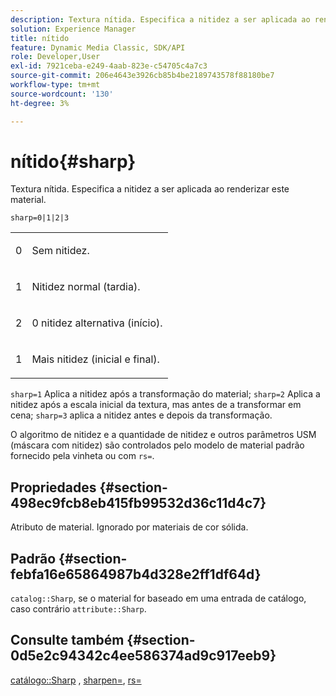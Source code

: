 ```yaml
---
description: Textura nítida. Especifica a nitidez a ser aplicada ao renderizar este material.
solution: Experience Manager
title: nítido
feature: Dynamic Media Classic, SDK/API
role: Developer,User
exl-id: 7921ceba-e249-4aab-823e-c54705c4a7c3
source-git-commit: 206e4643e3926cb85b4be2189743578f88180be7
workflow-type: tm+mt
source-wordcount: '130'
ht-degree: 3%

---
```


# nítido{#sharp}

Textura nítida. Especifica a nitidez a ser aplicada ao renderizar este material.

`sharp=0|1|2|3`

<table id="simpletable_04B4EAA7CE7D4ED48A61A50CD001388F"> 
 <tr class="strow"> 
  <td class="stentry"> <p>0 </p> </td> 
  <td class="stentry"> <p>Sem nitidez. </p> </td> 
 </tr> 
 <tr class="strow"> 
  <td class="stentry"> <p>1 </p> </td> 
  <td class="stentry"> <p>Nitidez normal (tardia). </p> </td> 
 </tr> 
 <tr class="strow"> 
  <td class="stentry"> <p>2 </p> </td> 
  <td class="stentry"> <p>0 nitidez alternativa (início). </p> </td> 
 </tr> 
 <tr class="strow"> 
  <td class="stentry"> <p>1 </p> </td> 
  <td class="stentry"> <p>Mais nitidez (inicial e final). </p> </td> 
 </tr> 
</table>

`sharp=1` Aplica a nitidez após a transformação do material;  `sharp=2` Aplica a nitidez após a escala inicial da textura, mas antes de a transformar em cena;  `sharp=3` aplica a nitidez antes e depois da transformação.

O algoritmo de nitidez e a quantidade de nitidez e outros parâmetros USM (máscara com nitidez) são controlados pelo modelo de material padrão fornecido pela vinheta ou com `rs=`.

## Propriedades {#section-498ec9fcb8eb415fb99532d36c11d4c7}

Atributo de material. Ignorado por materiais de cor sólida.

## Padrão {#section-febfa16e65864987b4d328e2ff1df64d}

`catalog::Sharp`, se o material for baseado em uma entrada de catálogo, caso contrário  `attribute::Sharp`.

## Consulte também {#section-0d5e2c94342c4ee586374ad9c917eeb9}

[catálogo::Sharp](../../../../../ir-api/material-cat/image-rendering-api-ref/c-ir-material-catalog/c-ir-material-data-reference/r-ir-sharp-dataref.md#reference-f79a14bd52474dfd8495115d398a30d0) ,  [sharpen=](../../../../../ir-api/http-protocol/image-rendering-api-ref/c-ir-http-protocol-ref/c-ir-http-protocol-command-reference/r-ir-http-sharpen.md#reference-13034d22d176483cb99ccafc2a4f6a6e),  [rs=](../../../../../ir-api/http-protocol/image-rendering-api-ref/c-ir-http-protocol-ref/c-ir-http-protocol-command-reference/r-ir-rs.md#reference-d20cefaaa6cd4f449d1591c87959b4cf)

